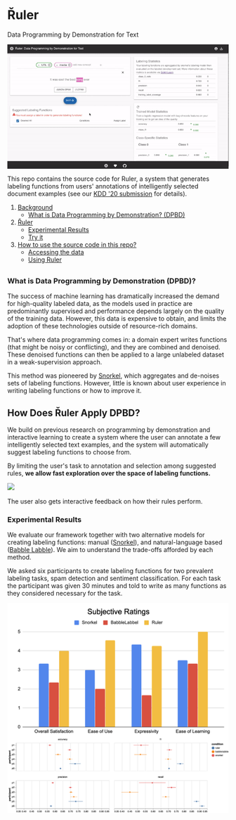 # Řuler
 Data Programming by Demonstration for Text 
 
 <img align="middle" src=media/ruler_demo_gif.gif>
 
This repo contains the source code for Ruler, a system that generates labeling functions from users' annotations of intelligently selected document examples (see our [KDD '20 submission]() for details). 


1. [Background](#Introduction)
   - [What is Data Programming by Demonstration? (DPBD)](#DPBD)
2. [Řuler](#Ruler)
   - [Experimental Results](#Experiments)
   - [Try it](#Webpage)
3. [How to use the source code in this repo?](#Use)
   - [Accessing the data](#Access)
   - [Using Ruler](#Run)


## <a name='Introduction'></a>

### <a name='DPBD'></a>What is Data Programming by Demonstration (DPBD)?
The success of machine learning has dramatically increased the demand for high-quality labeled data, as the models used in practice are predominantly supervised and performance depends largely on the quality of the training data.
However, this data is expensive to obtain, and limits the adoption of these technologies outside of resource-rich domains.

That's where data programming comes in: a domain expert writes functions (that might be noisy or conflicting), and they are combined and denoised. These denoised functions can then be applied to a large unlabeled dataset in a weak-supervision approach.

This method was pioneered by [Snorkel](https://towardsdatascience.com/introducing-snorkel-27e4b0e6ecff), which aggregates and de-noises sets of labeling functions. However, little is known about user experience in writing labeling functions or how to improve it.

## <a name='Ruler'></a>How Does Řuler Apply DPBD?
We build on previous research on programming by demonstration and interactive learning to create a system where the user can annotate a few intelligently selected text examples, and the system will automatically suggest labeling functions to choose from. 

By limiting the user's task to annotation and selection among suggested rules, **we allow fast exploration over the space of labeling functions.**

<img  src=https://media.giphy.com/media/XreQmk7ETCak0/giphy.gif>


The user also gets interactive feedback on how their rules perform. 


### <a name='Experiments'></a>Experimental Results
We evaluate our framework together with two alternative models for creating labeling functions: manual ([Snorkel](https://towardsdatascience.com/introducing-snorkel-27e4b0e6ecff)), and natural-language based ([Babble Labble](https://hazyresearch.github.io/snorkel/blog/babble_labble.html)). We aim to understand the trade-offs afforded by each method.

We asked six participants to create labeling functions for two prevalent labeling tasks, spam detection and sentiment classification. For each task the participant was given 30 minutes and told to write as many functions as they considered necessary for the task.

<img align="middle" src=media/QualitativeRatings.png>
<img align="middle" src=media/classifier-performance.png>



